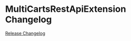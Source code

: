# MultiCartsRestApiExtension Changelog

[Release Changelog](https://github.com/spryker/multi-carts-rest-api-extension/releases)
